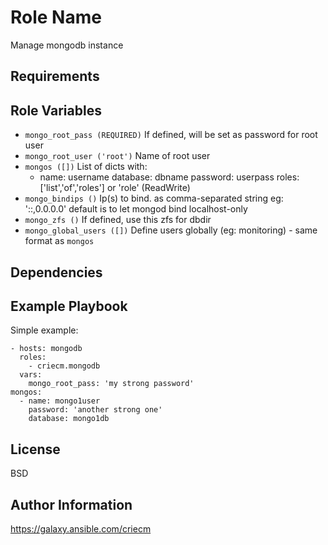 # Role Name

Manage mongodb instance

## Requirements


## Role Variables

* `mongo_root_pass (REQUIRED)`
  If defined, will be set as password for root user
* `mongo_root_user ('root')`
  Name of root user
* `mongos ([])`
  List of dicts with:
    - name: username
      database: dbname
      password: userpass
      roles: ['list','of','roles'] or 'role' (ReadWrite)
* `mongo_bindips ()`
  Ip(s) to bind. as comma-separated string
  eg: '::,0.0.0.0'
  default is to let mongod bind localhost-only
* `mongo_zfs ()`
  If defined, use this zfs for dbdir
* `mongo_global_users ([])`
  Define users globally (eg: monitoring) - same format as `mongos`

## Dependencies


## Example Playbook

Simple example:

    - hosts: mongodb
      roles:
        - criecm.mongodb
      vars:
        mongo_root_pass: 'my strong password'
	mongos:
	  - name: mongo1user
	    password: 'another strong one'
	    database: mongo1db

License
-------

BSD

Author Information
------------------

https://galaxy.ansible.com/criecm
